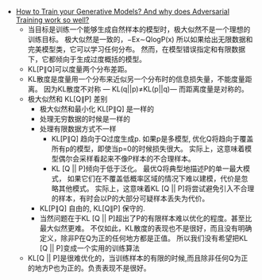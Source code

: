 * [How to Train your Generative Models? And why does Adversarial Training work so well?](http://www.inference.vc/how-to-train-your-generative-models-why-generative-adversarial-networks-work-so-well-2/)
    * 当目标是训练一个能够生成自然样本的模型时，极大似然不是一个理想的训练目标。 极大似然是一致的，−Ex∼QlogP(x)
    所以如果给出无限数据和完美模型类，它可以学习任何分布。 然而，在模型错误指定和有限数据下，它都倾向于生成过度概括的模型。
    * KL[P∥Q]可以度量两个分布差距。
    * KL散度是度量用一个分布来近似另一个分布时的信息损失量，不能度量距离。
    因为KL散度不对称 — KL(q||p)≠KL(p||q)— 而距离度量是对称的。
    * 极大似然和 KL[Q∥P] 差别
        * 极大似然和最小化 KL[P∥Q] 是一样的
        * 处理无穷数据的时候是一样的
        * 处理有限数据方式不一样
            * KL[P∥Q]  趋向于Q过度生成p. 如果p是多模型, 优化Q将趋向于覆盖所有p的模型，即使当p=0的时候损失很大。
             实际上，这意味着模型偶尔会采样看起来不像P样本的不合理样本。
            * KL [Q || P]倾向于低于泛化。 最优Q将典型地描述P的单一最大模式，
            如果它们在不覆盖低概率区域的情况下难以建模，代价是忽略其他模式。
            实际上，这意味着KL [Q || P]将尝试避免引入不合理的样本，有时会以P的大部分可疑样本丢失为代价。
        * KL[P∥Q] 自由的, KL[Q∥P]  保守的. 
        * 当然问题在于KL [Q || P]超出了P的有限样本难以优化的程度。甚至比最大似然更难。 
        不仅如此，KL散度的表现也不是很好，而且没有明确定义，除非P在Q为正的任何地方都是正值。 
        所以我们没有希望把KL [Q || P]变成一个实用的训练算法
    * KL[Q || P]是很难优化的，当训练样本的有限的时候,而且除非任何Q为正的地方P也为正的。负责表现不是很好。

